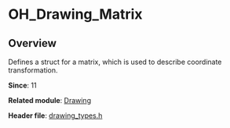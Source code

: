 # OH_Drawing_Matrix

## Overview

Defines a struct for a matrix, which is used to describe coordinate transformation.

**Since**: 11

**Related module**: [Drawing](capi-drawing.md)

**Header file**: [drawing_types.h](capi-drawing-types-h.md)
